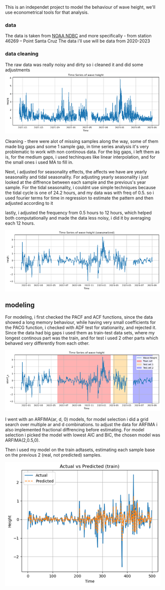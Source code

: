 This is an independet project to model the behaviour of wave height, we'll use econometrical tools for that analysis.

### data
The data is taken from [NOAA NDBC]([https://www.ndbc.noaa.gov/station_page.php?station=46269](https://www.ndbc.noaa.gov/)) and more specifically - from station 46269 – Point Santa Cruz
The data i'll use will be data from 2020-2023


### data cleaning
The raw data was really noisy and dirty so i cleaned it and did some adjustments
![raw data](raw.png)

Cleaning - there were alot of missing samples along the way, some of them made big gaps and some 1 sample gap, in time series analysis it's very problematic to work with non continous data. 
For the big gaps, i left them as is, for the medium gaps, i used techinques like linear interpolation, and for the small ones i used MA to fill in.

Next, i adjusted for seasonality effects, the affects we have are yearly seasonality and tidal seasonality.
For adjusting yearly seasonality i just looked at the diffrence between each sample and the previous's year sample. For the tidal seasonality, i couldnt use simple techniques because the tidal cycle is one of 24.2 hours, and my data was with freq of 0.5. so i used fourier terms for time in regression to estimate the pattern and then adjusted according to it

lastly, i adjusted the frequency from 0.5 hours to 12 hours, which helped both computationally and made the data less noisy, i did it by averaging each 12 hours.

![seasonalized data](seas.png)

## modeling

For modeling, i first checked the PACF and ACF functions, since the data showed a long memory behaviour, while having very small coefficients for the PACG function, i checked with ADF test for stationarity, and rejected it.
Since the data had big gaps i used them as train-test data sets, where my longest continous part was the train, and for test i used 2 other parts which behaved very differently from each other.

![train-test data](train_test.png)

I went with an ARFIMA(ar, d, 0) models, for model selection i did a grid search over multiple ar and d combinations. to adjust the data for ARFIMA i also implemented fractional diffrencing before estimating. For model selection i picked the model with lowest AIC and BIC, the chosen model was ARFIMA(2,0.5,0).


Then i used my model on the train adtasets, estimating each sample base on the previous 2 (real, not predicted) samples.

![final predictions](output_pred.png)

